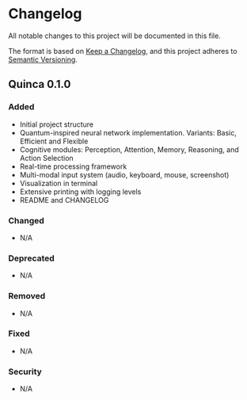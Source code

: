 # Changelog

All notable changes to this project will be documented in this file.

The format is based on [Keep a Changelog](https://keepachangelog.com/en/1.0.0/),
and this project adheres to [Semantic Versioning](https://semver.org/spec/v2.0.0.html).

## Quinca 0.1.0

### Added
- Initial project structure
- Quantum-inspired neural network implementation. Variants: Basic, Efficient and Flexible 
- Cognitive modules: Perception, Attention, Memory, Reasoning, and Action Selection
- Real-time processing framework
- Multi-modal input system (audio, keyboard, mouse, screenshot)
- Visualization in terminal
- Extensive printing with logging levels
- README and CHANGELOG

### Changed
- N/A

### Deprecated
- N/A

### Removed
- N/A

### Fixed
- N/A

### Security
- N/A


